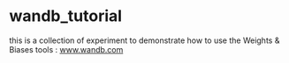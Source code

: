 # wandb_tutorial
this is a collection of experiment to demonstrate how to use the Weights &amp; Biases tools : www.wandb.com
